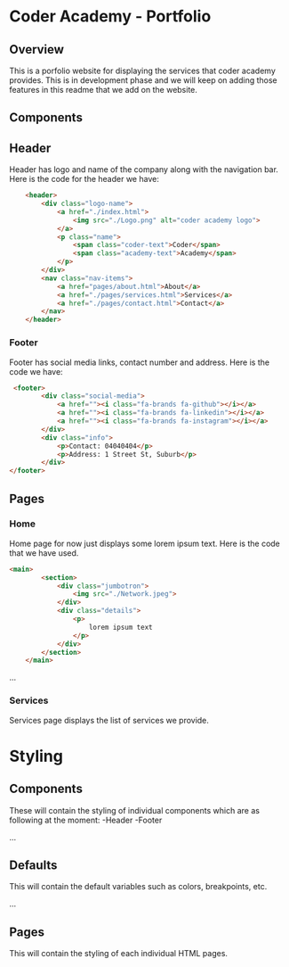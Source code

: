 # Coder Academy - Portfolio

## Overview
This is a porfolio website for displaying the services that coder academy provides. This is in development phase and we will keep on adding those features in this readme that we add on the website.

## Components

## Header
Header has logo and name of the company along with the navigation bar. Here is the code for the header we have:
```html
    <header>
        <div class="logo-name">
            <a href="./index.html">
                <img src="./Logo.png" alt="coder academy logo">
            </a>
            <p class="name">
                <span class="coder-text">Coder</span>
                <span class="academy-text">Academy</span>
            </p>
        </div>
        <nav class="nav-items">
            <a href="pages/about.html">About</a>
            <a href="./pages/services.html">Services</a>
            <a href="./pages/contact.html">Contact</a>
        </nav>
    </header>
```

### Footer
Footer has social media links, contact number and address. Here is the code we have:
```html
 <footer>
        <div class="social-media">
            <a href=""><i class="fa-brands fa-github"></i></a>
            <a href=""><i class="fa-brands fa-linkedin"></i></a>
            <a href=""><i class="fa-brands fa-instagram"></i></a>
        </div>
        <div class="info">
            <p>Contact: 04040404</p>
            <p>Address: 1 Street St, Suburb</p>
        </div>
</footer>
```


## Pages

### Home
Home page for now just displays some lorem ipsum text. Here is the code that we have used.
```html
<main>
        <section>
            <div class="jumbotron">
                <img src="./Network.jpeg">
            </div>
            <div class="details">
                <p>
                    lorem ipsum text
                </p>
            </div>
        </section>
    </main>
```
...
### Services
Services page displays the list of services we provide.

# Styling

## Components
These will contain the styling of individual components which are as following at the moment:
-Header
-Footer

...

## Defaults
This will contain the default variables such as colors, breakpoints, etc.

...
## Pages
This will contain the styling of each individual HTML pages.